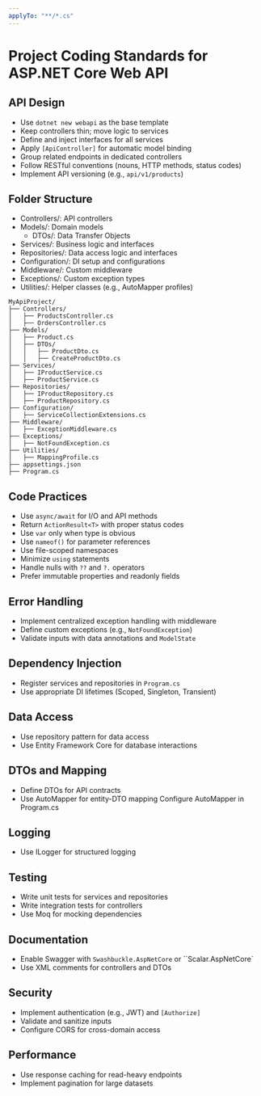 ```yaml
---
applyTo: "**/*.cs"
---
```


# Project Coding Standards for ASP.NET Core Web API

## API Design

- Use `dotnet new webapi` as the base template
- Keep controllers thin; move logic to services
- Define and inject interfaces for all services
- Apply `[ApiController]` for automatic model binding
- Group related endpoints in dedicated controllers
- Follow RESTful conventions (nouns, HTTP methods, status codes)
- Implement API versioning (e.g., `api/v1/products`)

## Folder Structure

- Controllers/: API controllers
- Models/: Domain models
  - DTOs/: Data Transfer Objects
- Services/: Business logic and interfaces
- Repositories/: Data access logic and interfaces
- Configuration/: DI setup and configurations
- Middleware/: Custom middleware
- Exceptions/: Custom exception types
- Utilities/: Helper classes (e.g., AutoMapper profiles)

```
MyApiProject/
├── Controllers/
│   ├── ProductsController.cs
│   ├── OrdersController.cs
├── Models/
│   ├── Product.cs
│   ├── DTOs/
│   │   ├── ProductDto.cs
│   │   ├── CreateProductDto.cs
├── Services/
│   ├── IProductService.cs
│   ├── ProductService.cs
├── Repositories/
│   ├── IProductRepository.cs
│   ├── ProductRepository.cs
├── Configuration/
│   ├── ServiceCollectionExtensions.cs
├── Middleware/
│   ├── ExceptionMiddleware.cs
├── Exceptions/
│   ├── NotFoundException.cs
├── Utilities/
│   ├── MappingProfile.cs
├── appsettings.json
├── Program.cs
```

## Code Practices

- Use `async/await` for I/O and API methods
- Return `ActionResult<T>` with proper status codes
- Use `var` only when type is obvious
- Use `nameof()` for parameter references
- Use file-scoped namespaces
- Minimize `using` statements
- Handle nulls with `??` and `?.` operators
- Prefer immutable properties and readonly fields

## Error Handling

- Implement centralized exception handling with middleware
- Define custom exceptions (e.g., `NotFoundException`)
- Validate inputs with data annotations and `ModelState`

## Dependency Injection

- Register services and repositories in `Program.cs`
- Use appropriate DI lifetimes (Scoped, Singleton, Transient)

## Data Access

- Use repository pattern for data access
- Use Entity Framework Core for database interactions

## DTOs and Mapping

- Define DTOs for API contracts
- Use AutoMapper for entity-DTO mapping
  Configure AutoMapper in Program.cs

## Logging

- Use ILogger for structured logging

## Testing

- Write unit tests for services and repositories
- Write integration tests for controllers
- Use Moq for mocking dependencies

## Documentation

- Enable Swagger with `Swashbuckle.AspNetCore` or ``Scalar.AspNetCore`
- Use XML comments for controllers and DTOs

## Security

- Implement authentication (e.g., JWT) and `[Authorize]`
- Validate and sanitize inputs
- Configure CORS for cross-domain access

## Performance

- Use response caching for read-heavy endpoints
- Implement pagination for large datasets
